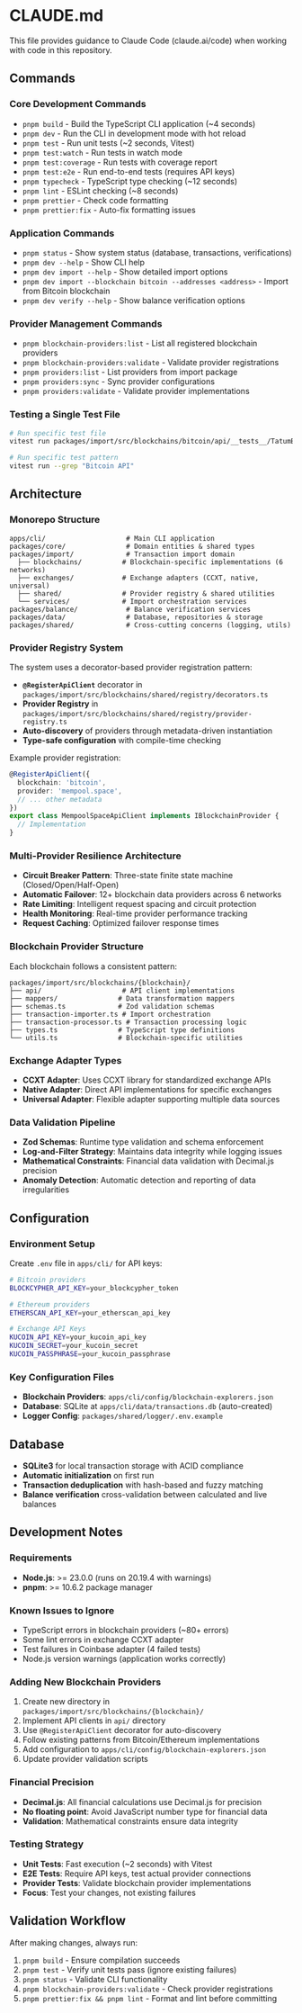 # CLAUDE.md

This file provides guidance to Claude Code (claude.ai/code) when working with code in this repository.

## Commands

### Core Development Commands
- `pnpm build` - Build the TypeScript CLI application (~4 seconds)
- `pnpm dev` - Run the CLI in development mode with hot reload
- `pnpm test` - Run unit tests (~2 seconds, Vitest)
- `pnpm test:watch` - Run tests in watch mode
- `pnpm test:coverage` - Run tests with coverage report
- `pnpm test:e2e` - Run end-to-end tests (requires API keys)
- `pnpm typecheck` - TypeScript type checking (~12 seconds)
- `pnpm lint` - ESLint checking (~8 seconds)
- `pnpm prettier` - Check code formatting
- `pnpm prettier:fix` - Auto-fix formatting issues

### Application Commands
- `pnpm status` - Show system status (database, transactions, verifications)
- `pnpm dev --help` - Show CLI help
- `pnpm dev import --help` - Show detailed import options
- `pnpm dev import --blockchain bitcoin --addresses <address>` - Import from Bitcoin blockchain
- `pnpm dev verify --help` - Show balance verification options

### Provider Management Commands
- `pnpm blockchain-providers:list` - List all registered blockchain providers
- `pnpm blockchain-providers:validate` - Validate provider registrations
- `pnpm providers:list` - List providers from import package
- `pnpm providers:sync` - Sync provider configurations
- `pnpm providers:validate` - Validate provider implementations

### Testing a Single Test File
```bash
# Run specific test file
vitest run packages/import/src/blockchains/bitcoin/api/__tests__/TatumBitcoinApiClient.test.ts

# Run specific test pattern
vitest run --grep "Bitcoin API"
```

## Architecture

### Monorepo Structure
```
apps/cli/                    # Main CLI application
packages/core/               # Domain entities & shared types
packages/import/             # Transaction import domain
  ├── blockchains/          # Blockchain-specific implementations (6 networks)
  ├── exchanges/            # Exchange adapters (CCXT, native, universal)
  ├── shared/               # Provider registry & shared utilities
  └── services/             # Import orchestration services
packages/balance/            # Balance verification services
packages/data/               # Database, repositories & storage
packages/shared/             # Cross-cutting concerns (logging, utils)
```

### Provider Registry System
The system uses a decorator-based provider registration pattern:

- **`@RegisterApiClient`** decorator in `packages/import/src/blockchains/shared/registry/decorators.ts`
- **Provider Registry** in `packages/import/src/blockchains/shared/registry/provider-registry.ts`
- **Auto-discovery** of providers through metadata-driven instantiation
- **Type-safe configuration** with compile-time checking

Example provider registration:
```typescript
@RegisterApiClient({
  blockchain: 'bitcoin',
  provider: 'mempool.space',
  // ... other metadata
})
export class MempoolSpaceApiClient implements IBlockchainProvider {
  // Implementation
}
```

### Multi-Provider Resilience Architecture
- **Circuit Breaker Pattern**: Three-state finite state machine (Closed/Open/Half-Open)
- **Automatic Failover**: 12+ blockchain data providers across 6 networks
- **Rate Limiting**: Intelligent request spacing and circuit protection
- **Health Monitoring**: Real-time provider performance tracking
- **Request Caching**: Optimized failover response times

### Blockchain Provider Structure
Each blockchain follows a consistent pattern:
```
packages/import/src/blockchains/{blockchain}/
├── api/                    # API client implementations
├── mappers/               # Data transformation mappers
├── schemas.ts             # Zod validation schemas
├── transaction-importer.ts # Import orchestration
├── transaction-processor.ts # Transaction processing logic
├── types.ts               # TypeScript type definitions
└── utils.ts               # Blockchain-specific utilities
```

### Exchange Adapter Types
- **CCXT Adapter**: Uses CCXT library for standardized exchange APIs
- **Native Adapter**: Direct API implementations for specific exchanges
- **Universal Adapter**: Flexible adapter supporting multiple data sources

### Data Validation Pipeline
- **Zod Schemas**: Runtime type validation and schema enforcement
- **Log-and-Filter Strategy**: Maintains data integrity while logging issues
- **Mathematical Constraints**: Financial data validation with Decimal.js precision
- **Anomaly Detection**: Automatic detection and reporting of data irregularities

## Configuration

### Environment Setup
Create `.env` file in `apps/cli/` for API keys:
```bash
# Bitcoin providers
BLOCKCYPHER_API_KEY=your_blockcypher_token

# Ethereum providers
ETHERSCAN_API_KEY=your_etherscan_api_key

# Exchange API Keys
KUCOIN_API_KEY=your_kucoin_api_key
KUCOIN_SECRET=your_kucoin_secret
KUCOIN_PASSPHRASE=your_kucoin_passphrase
```

### Key Configuration Files
- **Blockchain Providers**: `apps/cli/config/blockchain-explorers.json`
- **Database**: SQLite at `apps/cli/data/transactions.db` (auto-created)
- **Logger Config**: `packages/shared/logger/.env.example`

## Database

- **SQLite3** for local transaction storage with ACID compliance
- **Automatic initialization** on first run
- **Transaction deduplication** with hash-based and fuzzy matching
- **Balance verification** cross-validation between calculated and live balances

## Development Notes

### Requirements
- **Node.js**: >= 23.0.0 (runs on 20.19.4 with warnings)
- **pnpm**: >= 10.6.2 package manager

### Known Issues to Ignore
- TypeScript errors in blockchain providers (~80+ errors)
- Some lint errors in exchange CCXT adapter
- Test failures in Coinbase adapter (4 failed tests)
- Node.js version warnings (application works correctly)

### Adding New Blockchain Providers
1. Create new directory in `packages/import/src/blockchains/{blockchain}/`
2. Implement API clients in `api/` directory
3. Use `@RegisterApiClient` decorator for auto-discovery
4. Follow existing patterns from Bitcoin/Ethereum implementations
5. Add configuration to `apps/cli/config/blockchain-explorers.json`
6. Update provider validation scripts

### Financial Precision
- **Decimal.js**: All financial calculations use Decimal.js for precision
- **No floating point**: Avoid JavaScript number type for financial data
- **Validation**: Mathematical constraints ensure data integrity

### Testing Strategy
- **Unit Tests**: Fast execution (~2 seconds) with Vitest
- **E2E Tests**: Require API keys, test actual provider connections
- **Provider Tests**: Validate blockchain provider implementations
- **Focus**: Test your changes, not existing failures

## Validation Workflow

After making changes, always run:
1. `pnpm build` - Ensure compilation succeeds
2. `pnpm test` - Verify unit tests pass (ignore existing failures)
3. `pnpm status` - Validate CLI functionality
4. `pnpm blockchain-providers:validate` - Check provider registrations
5. `pnpm prettier:fix && pnpm lint` - Format and lint before committing
